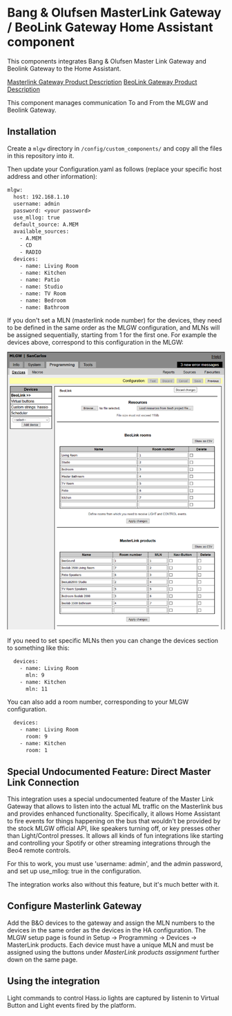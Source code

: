 # Bang & Olufsen MasterLink Gateway / BeoLink Gateway Home Assistant component

This components integrates Bang & Olufsen Master Link Gateway and Beolink Gateway to the Home Assistant.

[Masterlink Gateway Product Description](http://mlgw.bang-olufsen.dk/source/documents/mlgw_2.24b/ML%20Gateway_Installation%20Guide%202v2.pdf)
[BeoLink Gateway Product Description](https://corporate.bang-olufsen.com/en/partners/for-professionals/smart-home)

This component manages communication To and From the MLGW and Beolink Gateway.

## Installation

Create a `mlgw` directory in `/config/custom_components/` and copy all the files in this repository into it.

Then update your Configuration.yaml as follows (replace your specific host address and other information):
``` 
mlgw:
  host: 192.168.1.10
  username: admin
  password: <your password>
  use_mllog: true
  default_source: A.MEM
  available_sources: 
    - A.MEM
    - CD
    - RADIO
  devices:
    - name: Living Room
    - name: Kitchen
    - name: Patio
    - name: Studio
    - name: TV Room
    - name: Bedroom
    - name: Bathroom
 ```


If you don't set a MLN (masterlink node number) for the devices, they need to be defined in the same order as the MLGW configuration, and MLNs will be assigned sequentially, starting from 1 for the first one. For example the devices above, correspond to this configuration in the MLGW:

![Configuration MLGW](./mlgw_configuration.png)


If you need to set specific MLNs then you can change the devices section to something like this:

```
  devices:
    - name: Living Room
      mln: 9
    - name: Kitchen
      mln: 11
```

You can also add a room number, corresponding to your MLGW configuration.

```
  devices:
    - name: Living Room
      room: 9
    - name: Kitchen
      room: 1
```

## Special Undocumented Feature: Direct Master Link Connection

This integration uses a special undocumented feature of the Master Link Gateway that allows to listen into the actual ML traffic on the Masterlink bus and provides enhanced functionality. Specifically, it allows Home Assistant to fire events for things happening on the bus that wouldn't be provided by the stock MLGW official API, like speakers turning off, or key presses other than Light/Control presses. It allows all kinds of fun integrations like starting and controlling your Spotify or other streaming integrations through the Beo4 remote controls. 

For this to work, you must use 'username: admin', and the admin password, and set up use_mllog: true in the configuration.

The integration works also without this feature, but it's much better with it.


## Configure Masterlink Gateway

Add the B&O devices to the gateway and assign the MLN numbers to the devices in the same order as the devices in the HA configuration. The MLGW setup page is found in Setup -> Programming -> Devices -> MasterLink products. Each device must have a unique MLN and must be assigned using the buttons under _MasterLink products assignment_ further down on the same page.


## Using the integration

Light commands to control Hass.io lights are captured by listenin to Virtual Button and Light events fired by the platform.

